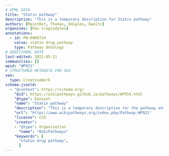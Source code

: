 ```yaml
---
# GPML DATA
title: "Statin pathway"
description: "This is a temporary description for Statin pathway"
authors: [MaintBot, Thomas, Ddigles, Eweitz]
organisms: [Pan troglodytes]
annotations:
  - id: PW:0000724
    value: statin drug pathway
    type: Pathway Ontology
# ADDITIONAL DATA
last-edited: 2021-05-21
communities: []
wpid: "WP921"
# STRUCTURED METADATA FOR SEO
seo:
  type: CreativeWork
schema-jsonld:
  - "@context": https://schema.org/
    "@id": https://wikipathways.github.io/pathways/WP554.html
    "@type": Dataset
    "name": "Statin pathway"
    "description": "This is a temporary description for the pathway entitled: Statin pathway"
    "url": "https://www.wikipathways.org/index.php/Pathway:WP921"
    "license": CC0
    "creator":
    - "@type": Organization
      "name": "WikiPathways"
    "keywords": [
      "statin drug pathway",
      ]
---
```

